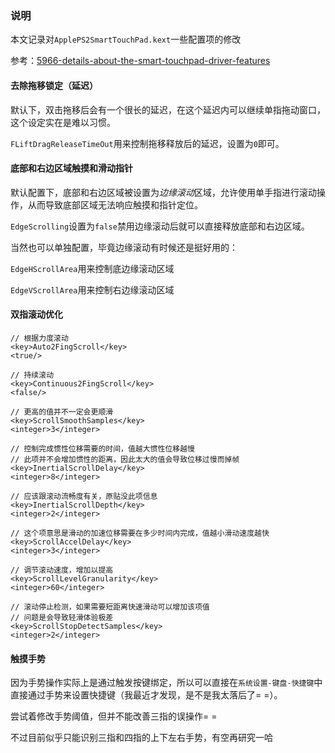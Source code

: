 ### 说明

本文记录对`ApplePS2SmartTouchPad.kext`一些配置项的修改

参考：[5966-details-about-the-smart-touchpad-driver-features](https://osxlatitude.com/forums/topic/5966-details-about-the-smart-touchpad-driver-features/)

#### 去除拖移锁定（延迟）
默认下，双击拖移后会有一个很长的延迟，在这个延迟内可以继续单指拖动窗口，这个设定实在是难以习惯。

`FLiftDragReleaseTimeOut`用来控制拖移释放后的延迟，设置为`0`即可。

#### 底部和右边区域触摸和滑动指针
默认配置下，底部和右边区域被设置为*边缘滚动*区域，允许使用单手指进行滚动操作，从而导致底部区域无法响应触摸和指针定位。

`EdgeScrolling`设置为`false`禁用边缘滚动后就可以直接释放底部和右边区域。

当然也可以单独配置，毕竟边缘滚动有时候还是挺好用的：

`EdgeHScrollArea`用来控制底边缘滚动区域

`EdgeVScrollArea`用来控制右边缘滚动区域

#### 双指滚动优化

```
// 根据力度滚动
<key>Auto2FingScroll</key>
<true/>

// 持续滚动
<key>Continuous2FingScroll</key>
<false/>

// 更高的值并不一定会更顺滑
<key>ScrollSmoothSamples</key>
<integer>3</integer>

// 控制完成惯性位移需要的时间，值越大惯性位移越慢
// 此项并不会增加惯性的距离，因此太大的值会导致位移过慢而掉帧
<key>InertialScrollDelay</key>
<integer>8</integer>

// 应该跟滚动流畅度有关，原贴没此项信息
<key>InertialScrollDepth</key>
<integer>2</integer>

// 这个项意思是滑动的加速位移需要在多少时间内完成，值越小滑动速度越快
<key>ScrollAccelDelay</key>
<integer>3</integer>

// 调节滚动速度，增加以提高
<key>ScrollLevelGranularity</key>
<integer>60</integer>

// 滚动停止检测，如果需要短距离快速滑动可以增加该项值
// 问题是会导致轻滑体验极差
<key>ScrollStopDetectSamples</key>
<integer>2</integer>
```

#### 触摸手势
因为手势操作实际上是通过触发按键绑定，所以可以直接在`系统设置-键盘-快捷键`中直接通过手势来设置快捷键（我最近才发现，是不是我太落后了= =）。

尝试着修改手势阈值，但并不能改善三指的误操作= =

不过目前似乎只能识别三指和四指的上下左右手势，有空再研究一哈